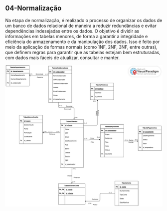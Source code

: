 ## 04-Normalização

Na etapa de normalização, é realizado o processo de organizar os dados de um banco de dados relacional de maneira a reduzir redundâncias e evitar dependências indesejadas entre os dados. O objetivo é dividir as informações em tabelas menores, de forma a garantir a integridade e eficiência do armazenamento e da manipulação dos dados. Isso é feito por meio da aplicação de formas normais (como 1NF, 2NF, 3NF, entre outras), que definem regras para garantir que as tabelas estejam bem estruturadas, com dados mais fáceis de atualizar, consultar e manter.

![Normalização](https://github.com/Fredon99/PUCRS_Memorial/blob/main/09-BancoRelacional/04-Normalizacao/Modelagem%20de%20dados%20-%20Normalizado.png)